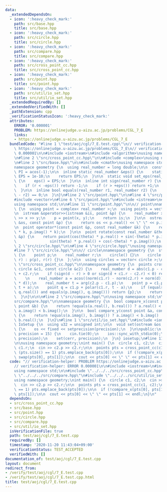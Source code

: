 ```yaml
---
data:
  _extendedDependsOn:
  - icon: ':heavy_check_mark:'
    path: src/base.hpp
    title: src/base.hpp
  - icon: ':heavy_check_mark:'
    path: src/circle.hpp
    title: src/circle.hpp
  - icon: ':heavy_check_mark:'
    path: src/compare.hpp
    title: src/compare.hpp
  - icon: ':heavy_check_mark:'
    path: src/cross_point_cc.hpp
    title: src/cross_point_cc.hpp
  - icon: ':heavy_check_mark:'
    path: src/point.hpp
    title: src/point.hpp
  - icon: ':heavy_check_mark:'
    path: src/util/io_set.hpp
    title: src/util/io_set.hpp
  _extendedRequiredBy: []
  _extendedVerifiedWith: []
  _pathExtension: cpp
  _verificationStatusIcon: ':heavy_check_mark:'
  attributes:
    ERROR: '0.000001'
    PROBLEM: https://onlinejudge.u-aizu.ac.jp/problems/CGL_7_E
    links:
    - https://onlinejudge.u-aizu.ac.jp/problems/CGL_7_E
  bundledCode: "#line 1 \"test/aoj/cgl/7_E.test.cpp\"\n// verification-helper: PROBLEM\
    \ https://onlinejudge.u-aizu.ac.jp/problems/CGL_7_E\n// verification-helper: ERROR\
    \ 0.000001\n\n#include <iostream>\n#include <algorithm>\nusing namespace std;\n\
    \n#line 2 \"src/cross_point_cc.hpp\"\n\n#include <complex>\nusing namespace std;\n\
    \n#line 2 \"src/base.hpp\"\n\n#include <cmath>\nusing namespace std;\n\n// base\n\
    namespace geometry {\n  using real_number = long double;\n\n  const real_number\
    \ PI = acos(-1);\n\n  inline static real_number &eps() {\n    static real_number\
    \ EPS = 1e-10;\n    return EPS;\n  }\n\n  static void set_eps(real_number EPS)\
    \ {\n    eps() = EPS;\n  }\n\n  inline int sign(real_number r) {\n    set_eps(1e-10);\n\
    \    if (r < -eps()) return -1;\n    if (r > +eps()) return +1;\n    return 0;\n\
    \  }\n\n  inline bool equals(real_number r1, real_number r2) {\n    return sign(r1\
    \ - r2) == 0;\n  }\n}\n#line 2 \"src/point.hpp\"\n\n#line 4 \"src/point.hpp\"\n\
    #include <vector>\n#line 6 \"src/point.hpp\"\n#include <istream>\n#include <ostream>\n\
    using namespace std;\n\n#line 11 \"src/point.hpp\"\n\n// point\nnamespace geometry\
    \ {\n  using point = complex< real_number >;\n  using points = vector< point >;\n\
    \n  istream &operator>>(istream &is, point &p) {\n    real_number x, y;\n    is\
    \ >> x >> y;\n    p = point(x, y);\n    return is;\n  }\n\n  ostream &operator<<(ostream\
    \ &os, const point &p) {\n    return os << p.real() << \" \" << p.imag();\n  }\n\
    \n  point operator*(const point &p, const real_number &k) {\n    return point(p.real()\
    \ * k, p.imag() * k);\n  }\n\n  point rotate(const real_number &theta, const point\
    \ &p) {\n    return point(cos(theta) * p.real() + sin(-theta) * p.imag(),\n  \
    \               sin(theta) * p.real() + cos(-theta) * p.imag());\n  }\n}\n#line\
    \ 2 \"src/circle.hpp\"\n\n#line 4 \"src/circle.hpp\"\nusing namespace std;\n\n\
    #line 7 \"src/circle.hpp\"\n\n// circle\nnamespace geometry {\n  struct circle\
    \ {\n    point p;\n    real_number r;\n    circle() {}\n    circle(point p, real_number\
    \ r) : p(p), r(r) {}\n  };\n\n  using circles = vector< circle >;\n}\n#line 9\
    \ \"src/cross_point_cc.hpp\"\n\nnamespace geometry {\n  points cross_point_cc(const\
    \ circle &c1, const circle &c2) {\n    real_number d = abs(c1.p - c2.p), r = c1.r\
    \ + c2.r;\n    if (sign(d - r) > 0 or sign(d + c1.r - c2.r) < 0) return {};\n\
    \    \n    real_number a = acos((norm(c1.r) - norm(c2.r) + norm(d)) / (2 * c1.r\
    \ * d));\n    real_number t = arg(c2.p - c1.p);\n    point p = c1.p + polar(c1.r,\
    \ t + a);\n    point q = c1.p + polar(c1.r, t - a);\n    if (equals(p.real(),\
    \ q.real()) and equals(p.imag(), q.imag())) return {p};\n    return {p, q};\n\
    \  }\n}\n\n\n#line 2 \"src/compare.hpp\"\n\nusing namespace std;\n\n#line 7 \"\
    src/compare.hpp\"\n\nnamespace geometry {\n  bool compare_x(const point &a, const\
    \ point &b) {\n    return !equals(a.real(), b.real()) ? a.real() < b.real() :\
    \ a.imag() < b.imag();\n  }\n\n  bool compare_y(const point &a, const point &b)\
    \ {\n    return !equals(a.imag(), b.imag()) ? a.imag() < b.imag() : a.real() <\
    \ b.real();\n  }\n}\n#line 1 \"src/util/io_set.hpp\"\n#include <iomanip>\n\nclass\
    \ IoSetup {\n  using u32 = unsigned int;\n\n  void set(ostream &os, u32 precision)\
    \ {\n    os << fixed << setprecision(precision);\n  }\n\npublic:\n  IoSetup(u32\
    \ precision = 15) {\n    cin.tie(0);\n    ios::sync_with_stdio(0);\n\n    set(cout,\
    \ precision);\n    set(cerr, precision);\n  }\n} iosetup;\n#line 11 \"test/aoj/cgl/7_E.test.cpp\"\
    \n\nusing namespace geometry;\nint main() {\n  circle c1, c2;\n  cin >> c1.p >>\
    \ c1.r;\n  cin >> c2.p >> c2.r;\n\n  points pts = cross_point_cc(c1, c2);\n  if\
    \ (pts.size() == 1) pts.emplace_back(pts[0]);\n\n  if (!compare_x(pts[0], pts[1]))\
    \ swap(pts[0], pts[1]);\n\n  cout << pts[0] << \" \" << pts[1] << endl;\n}\n"
  code: "// verification-helper: PROBLEM https://onlinejudge.u-aizu.ac.jp/problems/CGL_7_E\n\
    // verification-helper: ERROR 0.000001\n\n#include <iostream>\n#include <algorithm>\n\
    using namespace std;\n\n#include \"../../../src/cross_point_cc.hpp\"\n#include\
    \ \"../../../src/compare.hpp\"\n#include \"../../../src/util/io_set.hpp\"\n\n\
    using namespace geometry;\nint main() {\n  circle c1, c2;\n  cin >> c1.p >> c1.r;\n\
    \  cin >> c2.p >> c2.r;\n\n  points pts = cross_point_cc(c1, c2);\n  if (pts.size()\
    \ == 1) pts.emplace_back(pts[0]);\n\n  if (!compare_x(pts[0], pts[1])) swap(pts[0],\
    \ pts[1]);\n\n  cout << pts[0] << \" \" << pts[1] << endl;\n}\n"
  dependsOn:
  - src/cross_point_cc.hpp
  - src/base.hpp
  - src/point.hpp
  - src/circle.hpp
  - src/compare.hpp
  - src/util/io_set.hpp
  isVerificationFile: true
  path: test/aoj/cgl/7_E.test.cpp
  requiredBy: []
  timestamp: '2020-11-20 11:43:04+09:00'
  verificationStatus: TEST_ACCEPTED
  verifiedWith: []
documentation_of: test/aoj/cgl/7_E.test.cpp
layout: document
redirect_from:
- /verify/test/aoj/cgl/7_E.test.cpp
- /verify/test/aoj/cgl/7_E.test.cpp.html
title: test/aoj/cgl/7_E.test.cpp
---
```

